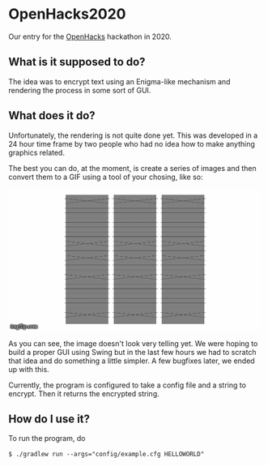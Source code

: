 # OpenHacks2020
Our entry for the [OpenHacks](https://hack.theopencode.org/) hackathon in 2020. 

## What is it supposed to do?

The idea was to encrypt text using an Enigma-like mechanism and rendering the process in some sort of GUI.

## What does it do?

Unfortunately, the rendering is not quite done yet. This was developed in a 24 hour time frame by two people who had no idea how to make anything graphics related.

The best you can do, at the moment, is create a series of images and then convert them to a GIF using a tool of your chosing, like so: 

![A GIF](demo.gif)

As you can see, the image doesn't look very telling yet. We were hoping to build a proper GUI using Swing but in the last few hours we had to scratch that idea and do something a little simpler. A few bugfixes later, we ended up with this.

Currently, the program is configured to take a config file and a string to encrypt. Then it returns the encrypted string.

## How do I use it?

To run the program, do 

```
$ ./gradlew run --args="config/example.cfg HELLOWORLD"
```